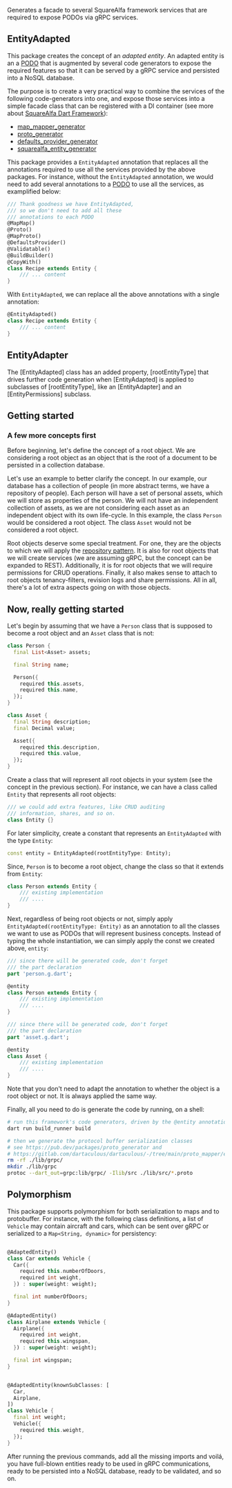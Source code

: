 Generates a facade to several SquareAlfa framework services that are required to expose PODOs via gRPC services.

## EntityAdapted

This package creates the concept of an *adapted entity*. An adapted entity is an a [PODO](https://gitlab.com/dartaculous/dartaculous#podos) that is augmented by several code generators to expose the required features so that it can be served by a gRPC service and persisted into a NoSQL database.

The purpose is to create a very practical way to combine the services of the following code-generators into one, and expose those services into a simple facade class that can be registered with a DI container (see more about [SquareAlfa Dart Framework](https://gitlab.com/dartaculous/dartaculous#squarealfa-dart-framework)):
- [map_mapper_generator](https://pub.dev/packages/map_mapper_generator)
- [proto_generator](https://pub.dev/packages/proto_generator)
- [defaults_provider_generator](https://pub.dev/packages/defaults_provider_generator)
- [squarealfa_entity_generator](https://pub.dev/packages/squarealfa_entity_generator)

This package provides a ```EntityAdapted``` annotation that replaces all the annotations required to use all the services provided by the above packages. For instance, without the ```EntityAdapted``` annotation, we would need to add several annotations to a [PODO](https://gitlab.com/dartaculous/dartaculous#podos) to use all the services, as examplified below:

```dart
/// Thank goodness we have EntityAdapted, 
/// so we don't need to add all these 
/// annotations to each PODO
@MapMap()
@Proto()
@MapProto()
@DefaultsProvider()
@Validatable()
@BuildBuilder()
@CopyWith()
class Recipe extends Entity {
    /// ... content
}
```

With ```EntityAdapted```, we can replace all the above annotations with a single annotation:

```dart
@EntityAdapted()
class Recipe extends Entity {
    /// ... content
}
```

## EntityAdapter

The [EntityAdapted] class has an added property, [rootEntityType]
that drives further code generation when [EntityAdapted] is
applied to subclasses of [rootEntityType], like an [EntityAdapter]
and an [EntityPermissions] subclass.

## Getting started

### A few more concepts first

Before beginning, let's define the concept of a root object. We are 
considering a root object as an object that is the root of a document
to be persisted in a collection database.

Let's use an example to better clarify the concept. In our example,
our database has a collection of people (in more abstract terms,
we have a repository of people). Each person will have a set of 
personal assets, which we will store as properties of the person. 
We will not have an independent collection of assets, as we are not
considering each asset as an independent object with its own 
life-cycle. In this example, the class  ```Person``` would be
considered a root object. The class ```Asset``` would not be
considered a root object.

Root objects deserve some special treatment. For one, they
are the objects to which we will apply the [repository pattern](https://pub.dev/packages/nosql_repository). It is also for root objects that we will
create services (we are assuming gRPC, but the concept can be expanded to
REST). Additionally, it is for root objects that we will require 
permissions for CRUD operations. Finally, it also makes sense to attach to root objects tenancy-filters, revision logs and share permissions. All in all, there's a lot of extra aspects going on with those objects.

## Now, really getting started

Let's begin by assuming that we have a ```Person``` class that is supposed to become a root object and an ```Asset``` class that is not:

```dart
class Person {
  final List<Asset> assets;

  final String name;

  Person({
    required this.assets,
    required this.name,
  });
}
```
```dart
class Asset {
  final String description;
  final Decimal value;

  Asset({
    required this.description,
    required this.value,
  });
}
```

Create a class that will represent all root objects in your system (see the concept in the previous section). For instance, we can have a class called ```Entity``` that represents all root objects:

```dart
/// we could add extra features, like CRUD auditing 
/// information, shares, and so on.
class Entity {}
```

For later simplicity, create a constant that represents an ```EntityAdapted``` with the type ```Entity```:

```dart
const entity = EntityAdapted(rootEntityType: Entity);
```

Since, ```Person``` is to become a root object, change the class so that it extends from ```Entity```:

```dart
class Person extends Entity {
    /// existing implementation
    /// ....
}
```

Next, regardless of being root objects or not, simply apply ```EntityAdapted(rootEntityType: Entity)``` as an annotation to all the classes we want to use as PODOs that will represent business concepts. Instead of typing the whole instantiation, we can simply apply the const we created above, ```entity```:

```dart 
/// since there will be generated code, don't forget
/// the part declaration
part 'person.g.dart';

@entity
class Person extends Entity {
    /// existing implementation
    /// ....
}

```

```dart 
/// since there will be generated code, don't forget
/// the part declaration
part 'asset.g.dart';

@entity
class Asset {
    /// existing implementation
    /// ....
}
```

Note that you don't need to adapt the annotation to whether the object is a root object or not. It is always applied the same way. 

Finally, all you need to do is generate the code by running, on a shell:

```bash
# run this framework's code generators, driven by the @entity annotation
dart run build_runner build

# then we generate the protocol buffer serialization classes
# see https://pub.dev/packages/proto_generator and 
# https://gitlab.com/dartaculous/dartaculous/-/tree/main/proto_mapper/example
rm -rf ./lib/grpc/
mkdir ./lib/grpc
protoc --dart_out=grpc:lib/grpc/ -Ilib/src ./lib/src/*.proto
```

## Polymorphism

This package supports polymorphism for both serialization to maps and 
to protobuffer. For instance, with the following class definitions,
a list of ```Vehicle``` may contain aircraft and cars, which can be
sent over gRPC or serialized to a ```Map<String, dynamic>``` for persistency:

```dart

@AdaptedEntity()
class Car extends Vehicle {
  Car({
    required this.numberOfDoors,
    required int weight,
  }) : super(weight: weight);

  final int numberOfDoors;
}

@AdaptedEntity()
class Airplane extends Vehicle {
  Airplane({
    required int weight,
    required this.wingspan,
  }) : super(weight: weight);

  final int wingspan;
}


@AdaptedEntity(knownSubClasses: [
  Car,
  Airplane,
])
class Vehicle {
  final int weight;
  Vehicle({
    required this.weight,
  });
}

```

After running the previous commands, add all the missing imports and voilá, you have full-blown entities ready to be used in gRPC communications, ready to be persisted into a NoSQL database, ready to be validated, and so on.